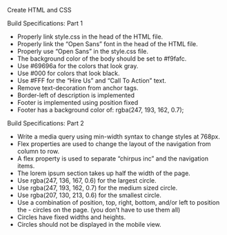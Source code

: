Create HTML and CSS 

Build Specifications: Part 1

- Properly link style.css in the head of the HTML file.
- Properly link the “Open Sans” font in the head of the HTML file.
- Properly use “Open Sans” in the style.css file.
- The background color of the body should be set to #f9fafc.
- Use #69696a for the colors that look gray.
- Use #000 for colors that look black.
- Use #FFF for the “Hire Us” and “Call To Action” text.
- Remove text-decoration from anchor tags.
- Border-left of description is implemented
- Footer is implemented using position fixed
- Footer has a background color of: rgba(247, 193, 162, 0.7);

Build Specifications: Part 2

- Write a media query using min-width syntax to change styles at 768px.
- Flex properties are used to change the layout of the navigation from column to row.
- A flex property is used to separate “chirpus inc” and the navigation items.
- The lorem ipsum section takes up half the width of the page.
- Use rgba(247, 136, 167, 0.6) for the largest circle.
- Use rgba(247, 193, 162, 0.7) for the medium sized circle.
- Use rgba(207, 130, 213, 0.6) for the smallest circle.
- Use a combination of position, top, right, bottom, and/or left to position the - circles on the page. (you don’t have to use them all)
- Circles have fixed widths and heights.
- Circles should not be displayed in the mobile view.

